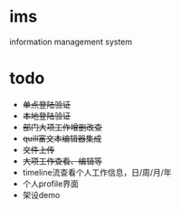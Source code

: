# ims
information management system

# todo
- ~~单点登陆验证~~
- ~~本地登陆验证~~
- ~~部门大项工作增删改查~~
- ~~quill富文本编辑器集成~~
- ~~文件上传~~
- ~~大项工作查看、编辑等~~
- timeline流查看个人工作信息，日/周/月/年
- 个人profile界面
- 架设demo
